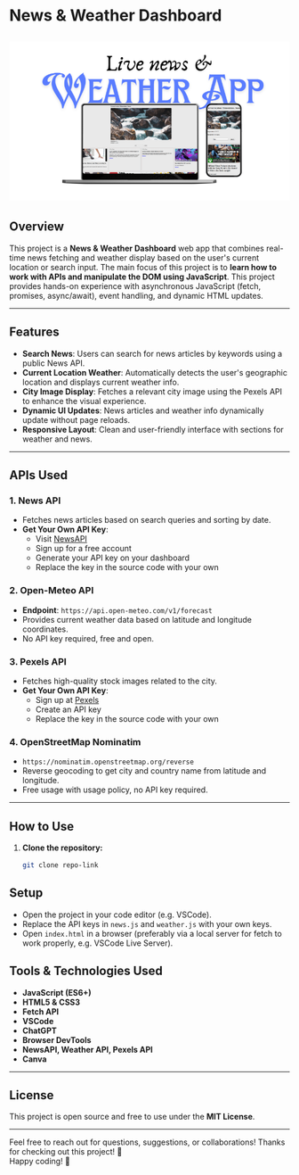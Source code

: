 # News & Weather Dashboard
![Project Banner](./banner.png)
---

## Overview

This project is a **News & Weather Dashboard** web app that combines real-time news fetching and weather display based on the user's current location or search input. The main focus of this project is to **learn how to work with APIs and manipulate the DOM using JavaScript**. This project provides hands-on experience with asynchronous JavaScript (fetch, promises, async/await), event handling, and dynamic HTML updates.

---

## Features

- **Search News**: Users can search for news articles by keywords using a public News API.
- **Current Location Weather**: Automatically detects the user's geographic location and displays current weather info.
- **City Image Display**: Fetches a relevant city image using the Pexels API to enhance the visual experience.
- **Dynamic UI Updates**: News articles and weather info dynamically update without page reloads.
- **Responsive Layout**: Clean and user-friendly interface with sections for weather and news.

---

## APIs Used

### 1. News API  
- Fetches news articles based on search queries and sorting by date.  
- **Get Your Own API Key**:  
  - Visit [NewsAPI](https://newsapi.org/)  
  - Sign up for a free account  
  - Generate your API key on your dashboard  
  - Replace the key in the source code with your own

### 2. Open-Meteo API  
- **Endpoint**: `https://api.open-meteo.com/v1/forecast`  
- Provides current weather data based on latitude and longitude coordinates.  
- No API key required, free and open.

### 3. Pexels API  
- Fetches high-quality stock images related to the city.  
- **Get Your Own API Key**:  
  - Sign up at [Pexels](https://www.pexels.com/api/)  
  - Create an API key  
  - Replace the key in the source code with your own

### 4. OpenStreetMap Nominatim  
- `https://nominatim.openstreetmap.org/reverse`  
- Reverse geocoding to get city and country name from latitude and longitude.  
- Free usage with usage policy, no API key required.
---

## How to Use

1. **Clone the repository:**
   ```bash
   git clone repo-link

## Setup

- Open the project in your code editor (e.g. VSCode).
- Replace the API keys in `news.js` and `weather.js` with your own keys.
- Open `index.html` in a browser (preferably via a local server for fetch to work properly, e.g. VSCode Live Server).

## Tools & Technologies Used

- **JavaScript (ES6+)** 
- **HTML5 & CSS3**  
- **Fetch API** 
- **VSCode**  
- **ChatGPT**
- **Browser DevTools**
- **NewsAPI, Weather API, Pexels API**
- **Canva**

---

## License

This project is open source and free to use under the **MIT License**.

---
Feel free to reach out for questions, suggestions, or collaborations!
Thanks for checking out this project! 🚀  
Happy coding! 🎉
